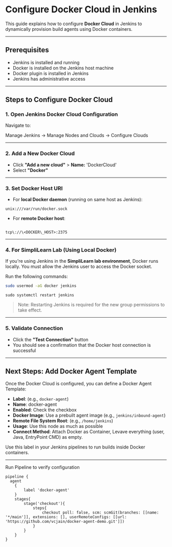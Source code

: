 
# Configure Docker Cloud in Jenkins

This guide explains how to configure **Docker Cloud** in Jenkins to dynamically provision build agents using Docker containers.

---

## Prerequisites

- Jenkins is installed and running
- Docker is installed on the Jenkins host machine
- Docker plugin is installed in Jenkins
- Jenkins has administrative access

---

## Steps to Configure Docker Cloud

### 1. Open Jenkins Docker Cloud Configuration

Navigate to:


Manage Jenkins → Manage Nodes and Clouds → Configure Clouds


---

### 2. Add a New Docker Cloud

- Click **"Add a new cloud"** > **Name:** 'DockerCloud'
- Select **"Docker"**

---

### 3. Set Docker Host URI

- For **local Docker daemon** (running on same host as Jenkins):

```
unix:///var/run/docker.sock

```

- For **remote Docker host**:

```

tcp\://\<DOCKER\_HOST>:2375

```

---

### 4. For SimpliLearn Lab (Using Local Docker)

If you're using Jenkins in the **SimpliLearn lab environment**, Docker runs locally. You must allow the Jenkins user to access the Docker socket.

Run the following commands:

```bash
sudo usermod -aG docker jenkins
```
```
sudo systemctl restart jenkins
````

> Note: Restarting Jenkins is required for the new group permissions to take effect.

---

### 5. Validate Connection

* Click the **"Test Connection"** button
* You should see a confirmation that the Docker host connection is successful

---

## Next Steps: Add Docker Agent Template

Once the Docker Cloud is configured, you can define a Docker Agent Template:

* **Label**: (e.g., `docker-agent`)
* **Name**: docker-agent
* **Enabled**: Check the checkbox
* **Docker Image**: Use a prebuilt agent image (e.g., `jenkins/inbound-agent`)
* **Remote File System Root**: (e.g., `/home/jenkins`)
* **Usage**: Use this node as much as possible
* **Connect Method**: Attach Docker as Container, Levave everything (user, Java, EntryPoint CMD) as empty.

Use this label in your Jenkins pipelines to run builds inside Docker containers.

---

Run Pipeline to verify configuration

```
pipeline {
  agent 
	{
        label 'docker-agent'
    }
    stages{
        stage('checkout'){
            steps{
                checkout poll: false, scm: scmGit(branches: [[name: '*/main']], extensions: [], userRemoteConfigs: [[url: 'https://github.com/vcjain/docker-agent-demo.git']])
            }    
        }
    }
}
```

